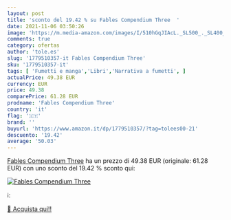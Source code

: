 ```yaml
---
layout: post
title: 'sconto del 19.42 % su Fables Compendium Three  '
date: 2021-11-06 03:50:26
image: 'https://m.media-amazon.com/images/I/510hGqJIAcL._SL500_._SL400_.jpg'
comments: true
category: ofertas
author: 'tole.es'
slug: '1779510357-it Fables Compendium Three'
sku: '1779510357-it'
tags: [ 'Fumetti e manga','Libri','Narrativa a fumetti', ]
actualPrice: 49.38 EUR
currency: EUR
price: 49.38
comparePrice: 61.28 EUR
prodname: 'Fables Compendium Three'
country: 'it'
flag: '🇮🇹'
brand: ''
buyurl: 'https://www.amazon.it/dp/1779510357/?tag=tolees00-21'
descuento: '19.42'
average: '50.03'
---
```


[Fables Compendium Three](https://www.amazon.it/dp/1779510357/?tag=tolees00-21) ha un prezzo di 49.38 EUR (originale: 61.28 EUR) con uno sconto del 19.42 % sconto qui:

[![Fables Compendium Three](https://m.media-amazon.com/images/I/510hGqJIAcL._SL500_._SL400_.jpg)](https://www.amazon.it/dp/1779510357/?tag=tolees00-21)

ℹ️:


[🛒 Acquista qui!!](https://www.amazon.it/dp/1779510357/?tag=tolees00-21)
